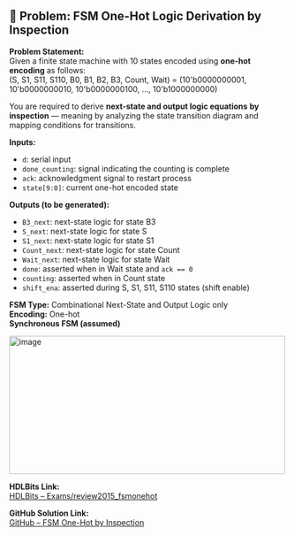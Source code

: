 ## 🧠 Problem: FSM One-Hot Logic Derivation by Inspection

**Problem Statement:**  
Given a finite state machine with 10 states encoded using **one-hot encoding** as follows:  
(S, S1, S11, S110, B0, B1, B2, B3, Count, Wait) = (10'b0000000001, 10'b0000000010, 10'b0000000100, ..., 10'b1000000000)

You are required to derive **next-state and output logic equations** **by inspection** — meaning by analyzing the state transition diagram and mapping conditions for transitions.

**Inputs:**  
- `d`: serial input  
- `done_counting`: signal indicating the counting is complete  
- `ack`: acknowledgment signal to restart process  
- `state[9:0]`: current one-hot encoded state

**Outputs (to be generated):**  
- `B3_next`: next-state logic for state B3  
- `S_next`: next-state logic for state S  
- `S1_next`: next-state logic for state S1  
- `Count_next`: next-state logic for state Count  
- `Wait_next`: next-state logic for state Wait  
- `done`: asserted when in Wait state and `ack == 0`  
- `counting`: asserted when in Count state  
- `shift_ena`: asserted during S, S1, S11, S110 states (shift enable)

**FSM Type:** Combinational Next-State and Output Logic only  
**Encoding:** One-hot  
**Synchronous FSM (assumed)**

<img width="500" height="250" alt="image" src="https://github.com/user-attachments/assets/52b948c1-fc19-47c3-b704-06e9f53b43d0" />

**HDLBits Link:**  
[HDLBits – Exams/review2015_fsmonehot](https://hdlbits.01xz.net/wiki/Exams/review2015_fsmonehot)

**GitHub Solution Link:**  
[GitHub – FSM One-Hot by Inspection](https://github.com/KorrapoluEswarAdithya/SystemVerilog-FSM-Designs/blob/main/exams/review2015_fsmonehot.sv)
